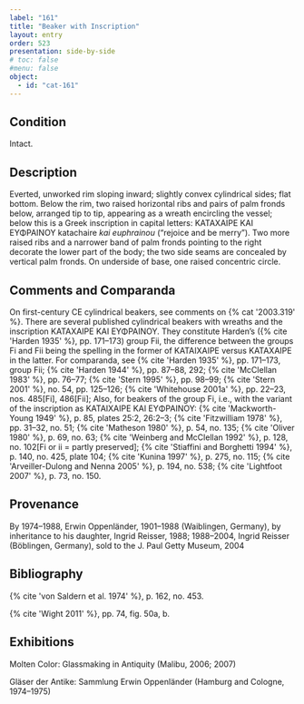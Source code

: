```yaml
---
label: "161"
title: "Beaker with Inscription"
layout: entry
order: 523
presentation: side-by-side
# toc: false
#menu: false 
object:
  - id: "cat-161"
---
```


## Condition

Intact.

## Description

Everted, unworked rim sloping inward; slightly convex cylindrical sides; flat bottom. Below the rim, two raised horizontal ribs and pairs of palm fronds below, arranged tip to tip, appearing as a wreath encircling the vessel; below this is a Greek inscription in capital letters: ΚΑΤΑΧΑΙΡΕ ΚΑΙ ΕΥΦΡΑΙΝΟΥ katachaire *kai euphrainou* (“rejoice and be merry”). Two more raised ribs and a narrower band of palm fronds pointing to the right decorate the lower part of the body; the two side seams are concealed by vertical palm fronds. On underside of base, one raised concentric circle.

## Comments and Comparanda

On first-century CE cylindrical beakers, see comments on {% cat '2003.319' %}. There are several published cylindrical beakers with wreaths and the inscription ΚΑΤΑΧΑΙΡΕ ΚΑΙ ΕΥΦΡΑΙΝΟΥ. They constitute Harden’s ({% cite 'Harden 1935' %}, pp. 171–173) group Fii, the difference between the groups Fi and Fii being the spelling in the former of ΚΑΤΑΙΧΑΙΡΕ versus ΚΑΤΑΧΑΙΡΕ in the latter. For comparanda, see {% cite 'Harden 1935' %}, pp. 171–173, group Fii; {% cite 'Harden 1944' %}, pp. 87–88, 292; {% cite 'McClellan 1983' %}, pp. 76–77; {% cite 'Stern 1995' %}, pp. 98–99; {% cite 'Stern 2001' %}, no. 54, pp. 125–126; {% cite 'Whitehouse 2001a' %}, pp. 22–23, nos. 485[Fi], 486[Fii]; Also, for beakers of the group Fi, i.e., with the variant of the inscription as KATAIXAIΡE KAI EYΦPAINOY: {% cite 'Mackworth-Young 1949' %}, p. 85, plates 25:2, 26:2–3; {% cite 'Fitzwilliam 1978' %}, pp. 31–32, no. 51; {% cite 'Matheson 1980' %}, p. 54, no. 135; {% cite 'Oliver 1980' %}, p. 69, no. 63; {% cite 'Weinberg and McClellan 1992' %}, p. 128, no. 102[Fi or ii = partly preserved]; {% cite 'Stiaffini and Borghetti 1994' %}, p. 140, no. 425, plate 104; {% cite 'Kunina 1997' %}, p. 275, no. 115; {% cite 'Arveiller-Dulong and Nenna 2005' %}, p. 194, no. 538; {% cite 'Lightfoot 2007' %}, p. 73, no. 150.

## Provenance

By 1974–1988, Erwin Oppenländer, 1901–1988 (Waiblingen, Germany), by inheritance to his daughter, Ingrid Reisser, 1988; 1988–2004, Ingrid Reisser (Böblingen, Germany), sold to the J. Paul Getty Museum, 2004

## Bibliography

{% cite 'von Saldern et al. 1974' %}, p. 162, no. 453.

{% cite 'Wight 2011' %}, pp. 74, fig. 50a, b.

## Exhibitions

Molten Color: Glassmaking in Antiquity (Malibu, 2006; 2007)

Gläser der Antike: Sammlung Erwin Oppenländer (Hamburg and Cologne, 1974–1975)